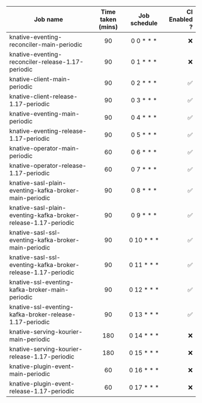 

| Job name                                                        | Time taken (mins) | Job schedule     | CI Enabled ?   |
| --------------------------------------------------------------- |:-----------------:|:----------------:| -------------: | 
| knative-eventing-reconciler-main-periodic                       | 90                | 0 0 * * *	 | ❌             |
| knative-eventing-reconciler-release-1.17-periodic               | 90	              | 0 1 * * *	 | ❌             |
| knative-client-main-periodic                                    | 90	              | 0 2 * * *	 | ✅             |
| knative-client-release-1.17-periodic                            | 90	              | 0 3 * * *	 | ✅             |
| knative-eventing-main-periodic                                  | 90	              | 0 4 * * *	 | ✅             |
| knative-eventing-release-1.17-periodic                          | 90	              | 0 5 * * *	 | ✅ 	           |
| knative-operator-main-periodic                                  | 60	              | 0 6 * * *	 | ✅             |
| knative-operator-release-1.17-periodic                          | 60	              | 0 7 * * *	 | ✅             |
| knative-sasl-plain-eventing-kafka-broker-main-periodic          | 90	              | 0 8 * * *	 | ✅             |
| knative-sasl-plain-eventing-kafka-broker-release-1.17-periodic  | 90		      | 0 9 * * *	 | ✅             |
| knative-sasl-ssl-eventing-kafka-broker-main-periodic            | 90	              | 0 10 * * *	 | ✅             |
| knative-sasl-ssl-eventing-kafka-broker-release-1.17-periodic    | 90		      | 0 11 * * *	 | ✅             |
| knative-ssl-eventing-kafka-broker-main-periodic                 | 90		      | 0 12 * * *	 | ✅             |
| knative-ssl-eventing-kafka-broker-release-1.17-periodic         | 90	      	      | 0 13 * * *	 | ✅             |
| knative-serving-kourier-main-periodic                           | 180		      | 0 14 * * *	 | ❌             |
| knative-serving-kourier-release-1.17-periodic                   | 180		      | 0 15 * * *	 | ❌             |
| knative-plugin-event-main-periodic                              | 60		      | 0 16 * * *	 | ❌             |
| knative-plugin-event-release-1.17-periodic                      | 60		      | 0 17 * * *	 | ❌             |
